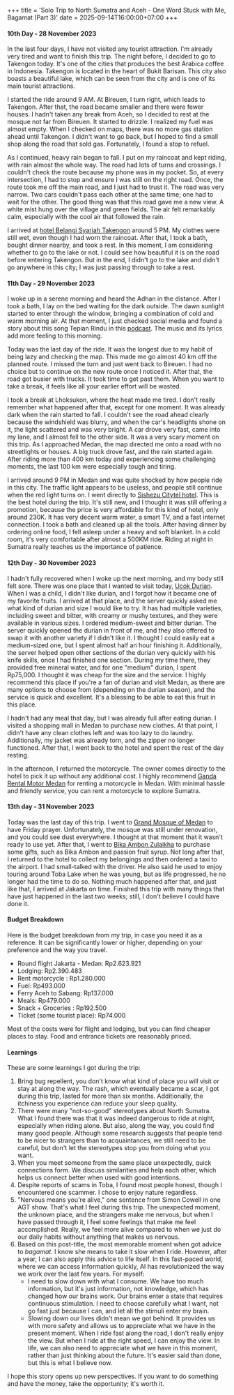 +++
title = 'Solo Trip to North Sumatra and Aceh - One Word Stuck with Me, Bagamat (Part 3)'
date = 2025-09-14T16:00:00+07:00
+++

#### 10th Day - 28 November 2023
In the last four days, I have not visited any tourist attraction. I'm already very tired and want to finish this trip. The night before, I decided to go to Takengon today. It's one of the cities that produces the best Arabica coffee in Indonesia. Takengon is located in the heart of Bukit Barisan. This city also boasts a beautiful lake, which can be seen from the city and is one of its main tourist attractions.

I started the ride around 9 AM. At Bireuen, I turn right, which leads to Takengon. After that, the road became smaller and there were fewer houses. I hadn't taken any break from Aceh, so I decided to rest at the mosque not far from Bireuen. It started to drizzle. I realized my fuel was almost empty. When I checked on maps, there was no more gas station ahead until Takengon. I didn't want to go back, but I hoped to find a small shop along the road that sold gas. Fortunately, I found a stop to refuel.

As I continued, heavy rain began to fall. I put on my raincoat and kept riding, with rain almost the whole way. The road had lots of turns and crossings. I couldn't check the route because my phone was in my pocket. So, at every intersection, I had to stop and ensure I was still on the right road. Once, the route took me off the main road, and I just had to trust it. The road was very narrow. Two cars couldn't pass each other at the same time; one had to wait for the other. The good thing was that this road gave me a new view. A white mist hung over the village and green fields. The air felt remarkably calm, especially with the cool air that followed the rain.

I arrived at [hotel Belangi Syariah Takengon](https://maps.app.goo.gl/1tnyGRGYyvvCxih57) around 5 PM. My clothes were still wet, even though I had worn the raincoat. After that, I took a bath, bought dinner nearby, and took a rest. In this moment, I am considering whether to go to the lake or not. I could see how beautiful it is on the road before entering Takengon. But in the end, I didn't go to the lake and didn't go anywhere in this city; I was just passing through to take a rest.

#### 11th Day - 29 November 2023
I woke up in a serene morning and heard the Adhan in the distance. After I took a bath, I lay on the bed waiting for the dark outside. The dawn sunlight started to enter through the window, bringing a combination of cold and warm morning air. At that moment, I just checked social media and found a story about this song Tepian Rindu in this [podcast](https://www.youtube.com/watch?v=J_WuWM454cE). The music and its lyrics add more feeling to this morning.

Today was the last day of the ride. It was the longest due to my habit of being lazy and checking the map. This made me go almost 40 km off the planned route. I missed the turn and just went back to Bireuen. I had no choice but to continue on the new route once I noticed it. After that, the road got busier with trucks. It took time to get past them. When you want to take a break, it feels like all your earlier effort will be wasted.

I took a break at Lhoksukon, where the heat made me tired. I don't really remember what happened after that, except for one moment. It was already dark when the rain started to fall. I couldn't see the road ahead clearly because the windshield was blurry, and when the car's headlights shone on it, the light scattered and was very bright. A car drove very fast, came into my lane, and I almost fell to the other side. It was a very scary moment on this trip. As I approached Medan, the map directed me onto a road with no streetlights or houses. A big truck drove fast, and the rain started again. After riding more than 400 km today and experiencing some challenging moments, the last 100 km were especially tough and tiring.

I arrived around 9 PM in Medan and was quite shocked by how people ride in this city. The traffic light appears to be useless, and people still continue when the red light turns on. I went directly to [Sishezu Citytel hotel](https://maps.app.goo.gl/ZUvbJEzxvxRs1MTZ9). This is the best hotel during the trip. It's still new, and I thought it was still offering a promotion, because the price is very affordable for this kind of hotel, only around 230K. It has very decent warm water, a smart TV, and a fast internet connection. I took a bath and cleaned up all the tools. After having dinner by ordering online food, I fell asleep under a heavy and soft blanket. In a cold room, it's very comfortable after almost a 500KM ride. Riding at night in Sumatra really teaches us the importance of patience.


#### 12th Day - 30 November 2023
I hadn't fully recovered when I woke up the next morning, and my body still felt sore. There was one place that I wanted to visit today, [Ucok Durian](https://maps.app.goo.gl/WBWj35WaPgE6fWr78). When I was a child, I didn't like durian, and I forgot how it became one of my favorite fruits. I arrived at that place, and the server quickly asked me what kind of durian and size I would like to try. It has had multiple varieties, including sweet and bitter, with creamy or mushy textures, and they were available in various sizes. I ordered medium-sweet and bitter durian. The server quickly opened the durian in front of me, and they also offered to swap it with another variety if I didn't like it. I thought I could easily eat a medium-sized one, but I spent almost half an hour finishing it. Additionally, the server helped open other sections of the durian very quickly with his knife skills, once I had finished one section. During my time there, they provided free mineral water, and for one "medium" durian, I spent Rp75,000. I thought it was cheap for the size and the service. I highly recommend this place if you're a fan of durian and visit Medan, as there are many options to choose from (depending on the durian season), and the service is quick and excellent. It's a blessing to be able to eat this fruit in this place.

I hadn't had any meal that day, but I was already full after eating durian. I visited a shopping mall in Medan to purchase new clothes. At that point, I didn't have any clean clothes left and was too lazy to do laundry. Additionally, my jacket was already torn, and the zipper no longer functioned. After that, I went back to the hotel and spent the rest of the day resting.

In the afternoon, I returned the motorcycle. The owner comes directly to the hotel to pick it up without any additional cost. I highly recommend [Ganda Rental Motor Medan](https://maps.app.goo.gl/P8h3axwat1wj6zD86) for renting a motorcycle in Medan. With minimal hassle and friendly service, you can rent a motorcycle to explore Sumatra.


#### 13th day - 31 November 2023
Today was the last day of this trip. I went to [Grand Mosque of Medan](https://maps.app.goo.gl/FNqfsnmDftBzPUSi9) to have Friday prayer. Unfortunately, the mosque was still under renovation, and you could see dust everywhere. I thought at that moment that it wasn't ready to use yet. After that, I went to [Bika Ambon Zulaikha](https://maps.app.goo.gl/5wUQHhwFsgB6UkZC6) to purchase some gifts, such as Bika Ambon and passion fruit syrup. Not long after that, I returned to the hotel to collect my belongings and then ordered a taxi to the airport. I had small-talked with the driver. He also said he used to enjoy touring around Toba Lake when he was young, but as life progressed, he no longer had the time to do so. Nothing much happened after that, and just like that, I arrived at Jakarta on time. Finished this trip with many things that have just happened in the last two weeks; still, I don't believe I could have done it.


#### Budget Breakdown
Here is the budget breakdown from my trip, in case you need it as a reference. It can be significantly lower or higher, depending on your preference and the way you travel.
- Round flight Jakarta - Medan: Rp2.623.921
- Lodging: Rp2.390.483
- Rent motorcycle : Rp1.280.000
- Fuel: Rp493.000
- Ferry Aceh to Sabang: Rp137.000
- Meals: Rp479.000
- Snack + Groceries : Rp192.500
- Ticket (some tourist place): Rp74.000

Most of the costs were for flight and lodging, but you can find cheaper places to stay. Food and entrance tickets are reasonably priced.


#### Learnings
These are some learnings I got during the trip:
1. Bring bug repellent, you don't know what kind of place you will visit or stay at along the way. The rash, which eventually became a scar, I got during this trip, lasted for more than six months. Additionally, the itchiness you experience can reduce your sleep quality.
2. There were many "not-so-good" stereotypes about North Sumatra. What I found there was that it was indeed dangerous to ride at night, especially when riding alone. But also, along the way, you could find many good people. Although some research suggests that people tend to be nicer to strangers than to acquaintances, we still need to be careful, but don't let the stereotypes stop you from doing what you want.
3. When you meet someone from the same place unexpectedly, quick connections form. We discuss similarities and help each other, which helps us connect better when used with good intentions.
4. Despite reports of scams in Toba, I found most people honest, though I encountered one scammer. I chose to enjoy nature regardless.
5. "Nervous means you're alive," one sentence from Simon Cowell in one AGT show. That's what I feel during this trip. The unexpected moment, the unknown place, and the strangers make me nervous, but when I have passed through it, I feel some feelings that make me feel accomplished. Really, we feel more alive compared to when we just do our daily habits without anything that makes us nervous.
6. Based on this post-title, the most memorable moment when got advice to *bagamat*. I know she means to take it slow when I ride. However, after a year, I can also apply this advice to life itself. In this fast-paced world, where we can access information quickly, AI has revolutionized the way we work over the last few years. For myself:
   - I need to slow down with what I consume. We have too much information, but it's just information, not knowledge, which has changed how our brains work. Our brains enter a state that requires continuous stimulation. I need to choose carefully what I want, not go fast just because I can, and let all the stimuli enter my brain.
   - Slowing down our lives didn't mean we got behind. It provides us with more safety and allows us to appreciate what we have in the present moment. When I ride fast along the road, I don't really enjoy the view. But when I ride at the right speed, I can enjoy the view. In life, we can also need to appreciate what we have in this moment, rather than just thinking about the future. It's easier said than done, but this is what I believe now.

I hope this story opens up new perspectives. If you want to do something and have the money, take the opportunity; it's worth it.